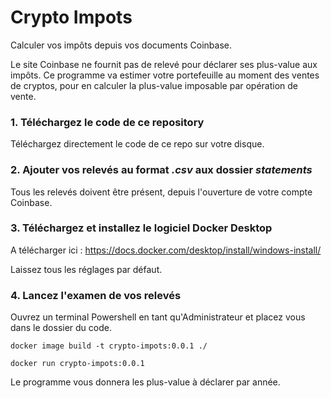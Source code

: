 # Crypto Impots
Calculer vos impôts depuis vos documents Coinbase.

Le site Coinbase ne fournit pas de relevé pour déclarer ses plus-value aux impôts. Ce programme va estimer votre portefeuille au moment des ventes de cryptos, pour en calculer la plus-value imposable par opération de vente.

### 1. Téléchargez le code de ce repository

Téléchargez directement le code de ce repo sur votre disque.

### 2. Ajouter vos relevés au format _.csv_ aux dossier _statements_

Tous les relevés doivent être présent, depuis l'ouverture de votre compte Coinbase.

### 3. Téléchargez et installez le logiciel Docker Desktop

A télécharger ici : https://docs.docker.com/desktop/install/windows-install/

Laissez tous les réglages par défaut.

### 4. Lancez l'examen de vos relevés

Ouvrez un terminal Powershell en tant qu'Administrateur et placez vous dans le dossier du code.

`docker image build -t crypto-impots:0.0.1 ./`

`docker run crypto-impots:0.0.1`

 Le programme vous donnera les plus-value à déclarer par année.
